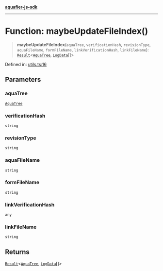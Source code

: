 [**aquafier-js-sdk**](../README.md)

***

# Function: maybeUpdateFileIndex()

> **maybeUpdateFileIndex**(`aquaTree`, `verificationHash`, `revisionType`, `aquaFileName`, `formFileName`, `linkVerificationHash`, `linkFileName`): [`Result`](../type-aliases/Result.md)\<[`AquaTree`](../interfaces/AquaTree.md), [`LogData`](../interfaces/LogData.md)[]\>

Defined in: [utils.ts:16](https://github.com/inblockio/aqua-verifier-js-lib/blob/09413c69301a51b584d51846ffabc4d8f820b4fa/src/utils.ts#L16)

## Parameters

### aquaTree

[`AquaTree`](../interfaces/AquaTree.md)

### verificationHash

`string`

### revisionType

`string`

### aquaFileName

`string`

### formFileName

`string`

### linkVerificationHash

`any`

### linkFileName

`string`

## Returns

[`Result`](../type-aliases/Result.md)\<[`AquaTree`](../interfaces/AquaTree.md), [`LogData`](../interfaces/LogData.md)[]\>
